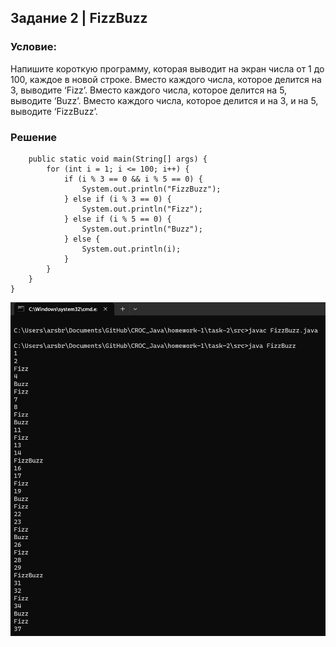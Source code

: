 ## Задание 2 | FizzBuzz
### Условие:
Напишите короткую программу, которая выводит на экран числа от 1 до 100, каждое в новой строке.
Вместо каждого числа, которое делится на 3, выводите ‘Fizz’.
Вместо каждого числа, которое делится на 5, выводите ‘Buzz’.
Вместо каждого числа, которое делится и на 3, и на 5, выводите ‘FizzBuzz’.
### Решение
```public class FizzBuzz {
    public static void main(String[] args) {
        for (int i = 1; i <= 100; i++) {
            if (i % 3 == 0 && i % 5 == 0) {
                System.out.println("FizzBuzz");
            } else if (i % 3 == 0) {
                System.out.println("Fizz");
            } else if (i % 5 == 0) {
                System.out.println("Buzz");
            } else {
                System.out.println(i);
            }
        }
    }
}
```
![Консоль](console.png)